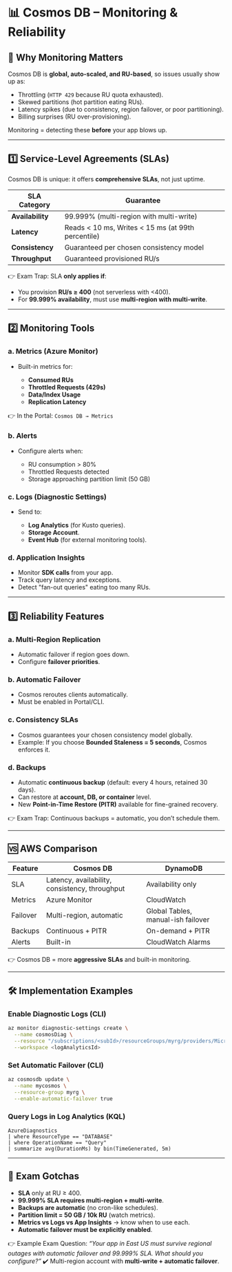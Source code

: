 # 📊 Cosmos DB – Monitoring & Reliability

## 📖 Why Monitoring Matters

Cosmos DB is **global, auto-scaled, and RU-based**, so issues usually show up as:

- Throttling (`HTTP 429` because RU quota exhausted).
- Skewed partitions (hot partition eating RUs).
- Latency spikes (due to consistency, region failover, or poor partitioning).
- Billing surprises (RU over-provisioning).

Monitoring = detecting these **before** your app blows up.

---

## 1️⃣ Service-Level Agreements (SLAs)

Cosmos DB is unique: it offers **comprehensive SLAs**, not just uptime.

| SLA Category     | Guarantee                                          |
| ---------------- | -------------------------------------------------- |
| **Availability** | 99.999% (multi-region with multi-write)            |
| **Latency**      | Reads < 10 ms, Writes < 15 ms (at 99th percentile) |
| **Consistency**  | Guaranteed per chosen consistency model            |
| **Throughput**   | Guaranteed provisioned RU/s                        |

👉 Exam Trap: SLA **only applies if**:

- You provision **RU/s ≥ 400** (not serverless with <400).
- For **99.999% availability**, must use **multi-region with multi-write**.

---

## 2️⃣ Monitoring Tools

### a. **Metrics (Azure Monitor)**

- Built-in metrics for:

  - **Consumed RUs**
  - **Throttled Requests (429s)**
  - **Data/Index Usage**
  - **Replication Latency**

👉 In the Portal: `Cosmos DB → Metrics`

### b. **Alerts**

- Configure alerts when:

  - RU consumption > 80%
  - Throttled Requests detected
  - Storage approaching partition limit (50 GB)

### c. **Logs (Diagnostic Settings)**

- Send to:

  - **Log Analytics** (for Kusto queries).
  - **Storage Account**.
  - **Event Hub** (for external monitoring tools).

### d. **Application Insights**

- Monitor **SDK calls** from your app.
- Track query latency and exceptions.
- Detect "fan-out queries" eating too many RUs.

---

## 3️⃣ Reliability Features

### a. **Multi-Region Replication**

- Automatic failover if region goes down.
- Configure **failover priorities**.

### b. **Automatic Failover**

- Cosmos reroutes clients automatically.
- Must be enabled in Portal/CLI.

### c. **Consistency SLAs**

- Cosmos guarantees your chosen consistency model globally.
- Example: If you choose **Bounded Staleness = 5 seconds**, Cosmos enforces it.

### d. **Backups**

- Automatic **continuous backup** (default: every 4 hours, retained 30 days).
- Can restore at **account, DB, or container** level.
- New **Point-in-Time Restore (PITR)** available for fine-grained recovery.

👉 Exam Trap: Continuous backups = automatic, you don’t schedule them.

---

## 🆚 AWS Comparison

| Feature  | Cosmos DB                                      | DynamoDB                           |
| -------- | ---------------------------------------------- | ---------------------------------- |
| SLA      | Latency, availability, consistency, throughput | Availability only                  |
| Metrics  | Azure Monitor                                  | CloudWatch                         |
| Failover | Multi-region, automatic                        | Global Tables, manual-ish failover |
| Backups  | Continuous + PITR                              | On-demand + PITR                   |
| Alerts   | Built-in                                       | CloudWatch Alarms                  |

👉 Cosmos DB = more **aggressive SLAs** and built-in monitoring.

---

## 🛠️ Implementation Examples

### Enable Diagnostic Logs (CLI)

```bash
az monitor diagnostic-settings create \
  --name cosmosDiag \
  --resource "/subscriptions/<subId>/resourceGroups/myrg/providers/Microsoft.DocumentDB/databaseAccounts/mycosmos" \
  --workspace <logAnalyticsId>
```

### Set Automatic Failover (CLI)

```bash
az cosmosdb update \
  --name mycosmos \
  --resource-group myrg \
  --enable-automatic-failover true
```

### Query Logs in Log Analytics (KQL)

```kusto
AzureDiagnostics
| where ResourceType == "DATABASE"
| where OperationName == "Query"
| summarize avg(DurationMs) by bin(TimeGenerated, 5m)
```

---

## 🎯 Exam Gotchas

- **SLA** only at RU ≥ 400.
- **99.999% SLA requires multi-region + multi-write**.
- **Backups are automatic** (no cron-like schedules).
- **Partition limit = 50 GB / 10k RU** (watch metrics).
- **Metrics vs Logs vs App Insights** → know when to use each.
- **Automatic failover must be explicitly enabled**.

👉 Example Exam Question:
_“Your app in East US must survive regional outages with automatic failover and 99.999% SLA. What should you configure?”_
✔️ Multi-region account with **multi-write + automatic failover**.
